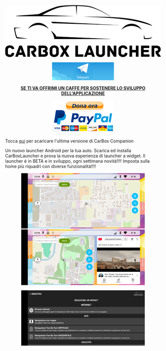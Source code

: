 <h2></h2>
<p align="center"><img src="https://github.com/Ferrazzi/CarBox-Launcher/blob/main/Logo.png" alt="CarBox Launcher" width="600"/></p>
</p>
<p align="center">
  <a href="https://t.me/CarBoxLauncher">
    <img src="https://github.com/Ferrazzi/CarBox-Launcher/blob/main/telegra-banner.jpg" alt="Donate with PayPal" width="200"/>
  </a>
</p>

<p align="center">
    <ins><strong>SE TI VA OFFRIMI UN CAFFE PER SOSTENERE LO SVILUPPO DELL'APPLICAZIONE</strong></ins>
</p>
<p align="center">
  <a href="https://www.paypal.com/donate/?business=3LPTNPJ2RV6U8&no_recurring=0&item_name=Buy+me+a+coffee+if+you+like+to+contribute+to+the+app+development&currency_code=EUR">
    <img src="https://github.com/Ferrazzi/CarBox-Companion/blob/main/Assets/DonaPayPal.png" alt="Donate with PayPal" width="200"/>
  </a>
</p>

Tocca [qui](https://github.com/Ferrazzi/CarBox-Launcher/releases) per scaricare l'ultima versione di CarBox Companion

Un nuovo launcher Android per la tua auto. Scarica ed installa CarBoxLauncher e prova la nuova esperienza di launcher a widget.
Il launcher è in BETA e in sviluppo, ogni settimana novità!!!!
Imposta sulla home più riquadri con diverse funzionalità!!!!

<p align="center"><img src="https://github.com/Ferrazzi/CarBox-Launcher/blob/main/Screenshot1.png" alt="Screenshot 1" width="400"/>
<img src="https://github.com/Ferrazzi/CarBox-Launcher/blob/main/Screenshot2.png" alt="Screenshot 2" width="400"/></p>
<p align="center"><img src="https://github.com/Ferrazzi/CarBox-Launcher/blob/main/Screenshot3png" alt="Screenshot 3" width="400"/></p>
